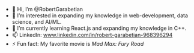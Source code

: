 - 👋 Hi, I’m @RobertGarabetian
- 👀 I’m interested in expanding my knowledge in web-development, data science, and AI/ML.
- 🌱 I’m currently learning React.js and expanding my knowledge in C++.
- 📫 LinkedIn: www.linkedin.com/in/robert-garabetian-968396294
- ⚡ Fun fact: My favorite movie is _Mad Max: Fury Road_

